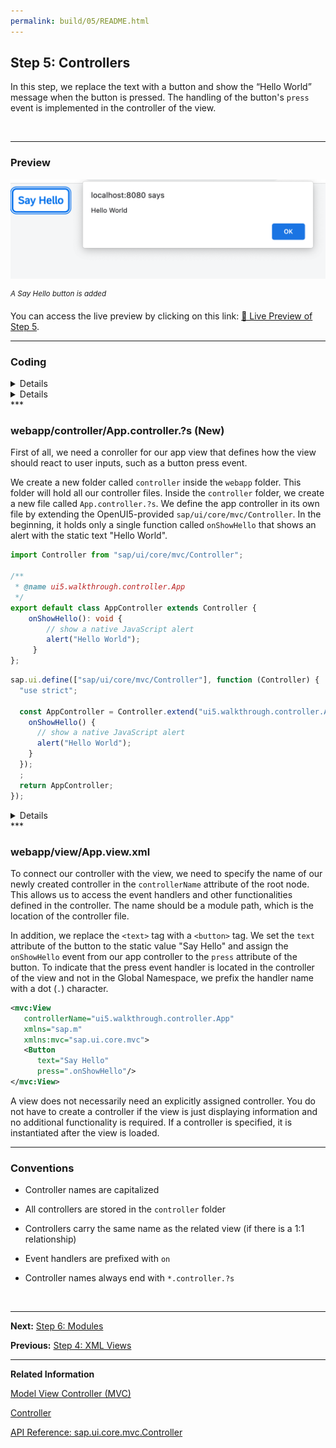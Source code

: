 ```yaml
---
permalink: build/05/README.html
---
```


## Step 5: Controllers

In this step, we replace the text with a button and show the “Hello World” message when the button is pressed. The handling of the button's `press` event is implemented in the controller of the view.

&nbsp;

***

### Preview


![](assets/loiocedfdf89b30643ddbfcab1fe50bfa892_LowRes.png "A Say Hello button is added")

<sup>*A Say Hello button is added*</sup>

You can access the live preview by clicking on this link: [🔗 Live Preview of Step 5](https://sap-samples.github.io/ui5-typescript-walkthrough/build/05/index-cdn.html).

***

### Coding

<details class="ts-only">

You can download the solution for this step here: [📥 Download step 5](https://sap-samples.github.io/ui5-typescript-walkthrough/ui5-typescript-walkthrough-step-05.zip).

</details>

<details class="js-only">

You can download the solution for this step here: [📥 download step 5](https://sap-samples.github.io/ui5-typescript-walkthrough/ui5-typescript-walkthrough-step-05-js.zip).

</details>
***

### webapp/controller/App.controller.?s \(New\)
First of all, we need a conroller for our app view that defines how the view should react to user inputs, such as a button press event. 

We create a new folder called `controller` inside the `webapp` folder. This folder will hold all our controller files. Inside the `controller` folder, we create a new file called `App.controller.?s`. We define the app controller in its own file by extending the OpenUI5-provided `sap/ui/core/mvc/Controller`. In the beginning, it holds only a single function called `onShowHello` that shows an alert with the static text "Hello World".


```ts
import Controller from "sap/ui/core/mvc/Controller";

/**
 * @name ui5.walkthrough.controller.App
 */
export default class AppController extends Controller {
    onShowHello(): void {
        // show a native JavaScript alert
        alert("Hello World");
     }
};

```

```js
sap.ui.define(["sap/ui/core/mvc/Controller"], function (Controller) {
  "use strict";

  const AppController = Controller.extend("ui5.walkthrough.controller.App", {
    onShowHello() {
      // show a native JavaScript alert
      alert("Hello World");
    }
  });
  ;
  return AppController;
});

```
<details class="ts-only">

> 📝 **Note:** <br>
> The comment `@name ui5.walkthrough.controller.App` is a JSDoc comment that names this controller. It can be used by documentation generators and IDEs to provide more information about this class.

</details>
***

### webapp/view/App.view.xml

To connect our controller with the view, we need to specify the name of our newly created controller in the `controllerName` attribute of the root node. This allows us to access the event handlers and other functionalities defined in the controller. The name should be a module path, which is the location of the controller file. 

In addition, we replace the `<text>` tag with a `<button>` tag. We set the `text` attribute of the button to the static value "Say Hello" and assign the `onShowHello` event from our app controller to the `press` attribute of the button. To indicate that the press event handler is located in the controller of the view and not in the Global Namespace, we prefix the handler name with a dot (`.`) character.

```xml
<mvc:View
   controllerName="ui5.walkthrough.controller.App"
   xmlns="sap.m"
   xmlns:mvc="sap.ui.core.mvc">
   <Button
      text="Say Hello"
      press=".onShowHello"/>
</mvc:View>

```

A view does not necessarily need an explicitly assigned controller. You do not have to create a controller if the view is just displaying information and no additional functionality is required. If a controller is specified, it is instantiated after the view is loaded.

***

### Conventions

-   Controller names are capitalized

-   All controllers are stored in the `controller` folder

-   Controllers carry the same name as the related view \(if there is a 1:1 relationship\)

-   Event handlers are prefixed with `on`

-   Controller names always end with `*.controller.?s`

&nbsp;

***

**Next:** [Step 6: Modules](../06/README.html "In OpenUI5, resources are often referred to as modules. In this step, we replace the alert from the last exercise with a proper Message Toast from the `sap.m` library.")

**Previous:** [Step 4: XML Views](../04/README.html "Putting all our UI into the index.html file will very soon result in a messy setup and there is quite a bit of work ahead of us. So let’s do a first modularization by putting the sap/m/Text control into a dedicated view.")

***

**Related Information**

[Model View Controller \(MVC\)](https://sdk.openui5.org/topic/91f233476f4d1014b6dd926db0e91070.html "The Model View Controller (MVC) concept is used in OpenUI5 to separate the representation of information from the user interaction. This separation facilitates development and the changing of parts independently.")

[Controller](https://sdk.openui5.org/topic/121b8e6337d147af9819129e428f1f75.html "A controller contains methods that define how models and views interact.")

[API Reference: sap.ui.core.mvc.Controller](https://sdk.openui5.org/api/sap.ui.core.mvc.Controller)
